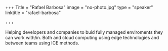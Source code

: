 +++
Title = "Rafael Barbosa"
image = "no-photo.jpg"
type = "speaker"
linktitle = "rafael-barbosa"

+++

Helping developers and companies to buid fully managed enviroments they can work with/in. Both and cloud computing using edge technologies and between teams using ICE methods.